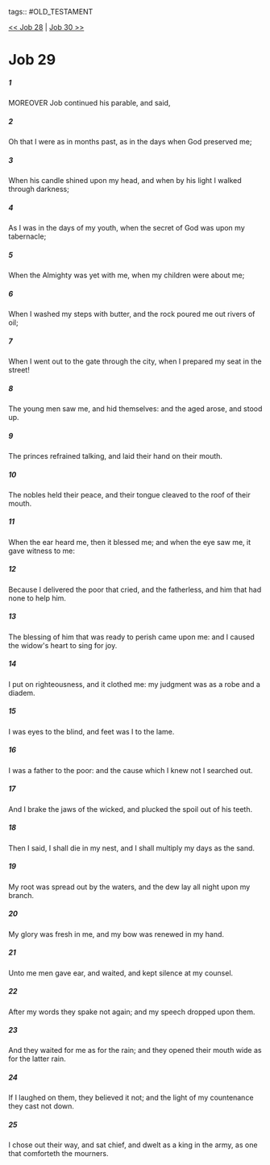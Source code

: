 tags:: #OLD_TESTAMENT

[<< Job 28](OLD_TESTAMENT/18_Job/Job_28.md) | [Job 30 >>](OLD_TESTAMENT/18_Job/Job_30.md)

# Job 29

##### 1

MOREOVER Job continued his parable, and said,

##### 2

Oh that I were as in months past, as in the days when God preserved me;

##### 3

When his candle shined upon my head, and when by his light I walked through darkness;

##### 4

As I was in the days of my youth, when the secret of God was upon my tabernacle;

##### 5

When the Almighty was yet with me, when my children were about me;

##### 6

When I washed my steps with butter, and the rock poured me out rivers of oil;

##### 7

When I went out to the gate through the city, when I prepared my seat in the street!

##### 8

The young men saw me, and hid themselves: and the aged arose, and stood up.

##### 9

The princes refrained talking, and laid their hand on their mouth.

##### 10

The nobles held their peace, and their tongue cleaved to the roof of their mouth.

##### 11

When the ear heard me, then it blessed me; and when the eye saw me, it gave witness to me:

##### 12

Because I delivered the poor that cried, and the fatherless, and him that had none to help him.

##### 13

The blessing of him that was ready to perish came upon me: and I caused the widow's heart to sing for joy.

##### 14

I put on righteousness, and it clothed me: my judgment was as a robe and a diadem.

##### 15

I was eyes to the blind, and feet was I to the lame.

##### 16

I was a father to the poor: and the cause which I knew not I searched out.

##### 17

And I brake the jaws of the wicked, and plucked the spoil out of his teeth.

##### 18

Then I said, I shall die in my nest, and I shall multiply my days as the sand.

##### 19

My root was spread out by the waters, and the dew lay all night upon my branch.

##### 20

My glory was fresh in me, and my bow was renewed in my hand.

##### 21

Unto me men gave ear, and waited, and kept silence at my counsel.

##### 22

After my words they spake not again; and my speech dropped upon them.

##### 23

And they waited for me as for the rain; and they opened their mouth wide as for the latter rain.

##### 24

If I laughed on them, they believed it not; and the light of my countenance they cast not down.

##### 25

I chose out their way, and sat chief, and dwelt as a king in the army, as one that comforteth the mourners.
